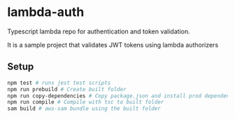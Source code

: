 # lambda-auth

Typescript lambda repo for authentication and token validation.

It is a sample project that validates JWT tokens using lambda authorizers

## Setup

```sh
npm test # runs jest test scripts
npm run prebuild # Create built folder
npm run copy-dependencies # Copy package.json and install prod dependencies
npm run compile # Compile with tsc to built folder
sam build # aws-sam bundle using the built folder
```
